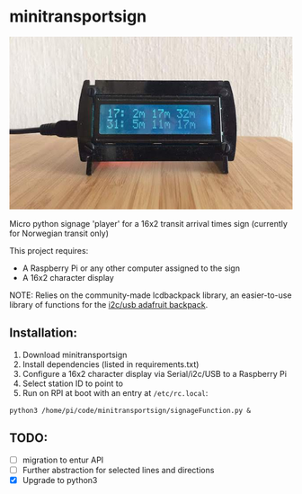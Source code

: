 # minitransportsign
![Transit sign with downtown tram 17 and bus 31 and next three departures for each](example.jpg "example of output")

Micro python signage 'player' for a 16x2 transit arrival times sign (currently for 
Norwegian transit only)

This project requires:
- A Raspberry Pi or any other computer assigned to the sign
- A 16x2 character display  

NOTE: Relies on the community-made lcdbackpack library, an easier-to-use library of functions for the [i2c/usb adafruit backpack](https://www.adafruit.com/product/782).

## Installation: 

1. Download minitransportsign
2. Install dependencies (listed in requirements.txt)
3. Configure a 16x2 character display via Serial/i2c/USB to a Raspberry Pi
4. Select station ID to point to
5. Run on RPI at boot with an entry at `/etc/rc.local`: 
```
python3 /home/pi/code/minitransportsign/signageFunction.py &
```

## TODO:
- [ ] migration to entur API
- [ ] Further abstraction for selected lines and directions
- [X] Upgrade to python3
